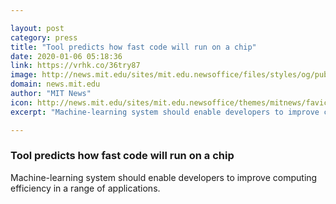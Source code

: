 ```yaml
---

layout: post
category: press
title: "Tool predicts how fast code will run on a chip"
date: 2020-01-06 05:18:36
link: https://vrhk.co/36try87
image: http://news.mit.edu/sites/mit.edu.newsoffice/files/styles/og/public/images/2020/MIT-Evaluating-Performance.jpg
domain: news.mit.edu
author: "MIT News"
icon: http://news.mit.edu/sites/mit.edu.newsoffice/themes/mitnews/favicon.ico
excerpt: "Machine-learning system should enable developers to improve computing efficiency in a range of applications."

---
```


### Tool predicts how fast code will run on a chip

Machine-learning system should enable developers to improve computing efficiency in a range of applications.